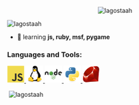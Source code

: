 <p align="middle"> <img src="https://cdn.discordapp.com/attachments/1242196534746153052/1243631918973452419/images.jpg?ex=66522dfb&is=6650dc7b&hm=c04575b36700945bf56a93b523a19a2152e4fa12198bf6504a7dbacd4f4d7e46&" alt="lagostaah" /> </p>

<p align="left"> <img src="https://komarev.com/ghpvc/?username=lagostaah&label=Previews&color=e80e80&style=flat" alt="lagostaah" /> </p>

- 🌱 learning **js, ruby, msf, pygame**



<h3 align="left">Languages and Tools:</h3>
<p align="left"> <a href="https://developer.mozilla.org/en-US/docs/Web/JavaScript" target="_blank" rel="noreferrer"> <img src="https://raw.githubusercontent.com/devicons/devicon/master/icons/javascript/javascript-original.svg" alt="javascript" width="40" height="40"/> </a> <a href="https://www.linux.org/" target="_blank" rel="noreferrer"> <img src="https://raw.githubusercontent.com/devicons/devicon/master/icons/linux/linux-original.svg" alt="linux" width="40" height="40"/> </a> <a href="https://nodejs.org" target="_blank" rel="noreferrer"> <img src="https://raw.githubusercontent.com/devicons/devicon/master/icons/nodejs/nodejs-original-wordmark.svg" alt="nodejs" width="40" height="40"/> </a> <a href="https://www.python.org" target="_blank" rel="noreferrer"> <img src="https://raw.githubusercontent.com/devicons/devicon/master/icons/python/python-original.svg" alt="python" width="40" height="40"/> </a> <a href="https://www.ruby-lang.org/en/" target="_blank" rel="noreferrer"> <img src="https://raw.githubusercontent.com/devicons/devicon/master/icons/ruby/ruby-original.svg" alt="ruby" width="40" height="40"/> </a> </p>

<p>&nbsp;<img align="center" src="https://github-readme-stats.vercel.app/api?username=lagostaah&show_icons=true&theme=dark&title_color=e80e80&text_color=e80e80&hide_border=true&locale=en" alt="lagostaah" /></p>
